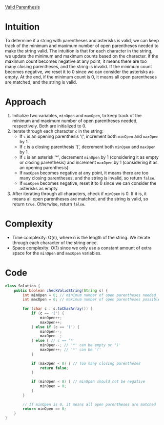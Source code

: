 [Valid Parenthesis](https://leetcode.com/problems/valid-parenthesis-string/)

# Intuition
To determine if a string with parentheses and asterisks is valid, we can keep track of the minimum and maximum number of open parentheses needed to make the string valid. The intuition is that for each character in the string, we update the minimum and maximum counts based on the character. If the maximum count becomes negative at any point, it means there are too many closing parentheses, and the string is invalid. If the minimum count becomes negative, we reset it to 0 since we can consider the asterisks as empty. At the end, if the minimum count is 0, it means all open parentheses are matched, and the string is valid.

# Approach
1. Initialize two variables, `minOpen` and `maxOpen`, to keep track of the minimum and maximum number of open parentheses needed, respectively. Both are initialized to 0.
2. Iterate through each character `c` in the string:
   - If `c` is an opening parenthesis '(', increment both `minOpen` and `maxOpen` by 1.
   - If `c` is a closing parenthesis ')', decrement both `minOpen` and `maxOpen` by 1.
   - If `c` is an asterisk '*', decrement `minOpen` by 1 (considering it as empty or closing parenthesis) and increment `maxOpen` by 1 (considering it as an opening parenthesis).
   - If `maxOpen` becomes negative at any point, it means there are too many closing parentheses, and the string is invalid, so return `false`.
   - If `minOpen` becomes negative, reset it to 0 since we can consider the asterisks as empty.
3. After iterating through all characters, check if `minOpen` is 0. If it is, it means all open parentheses are matched, and the string is valid, so return `true`. Otherwise, return `false`.

# Complexity
- Time complexity: O(n), where n is the length of the string. We iterate through each character of the string once.
- Space complexity: O(1) since we only use a constant amount of extra space for the `minOpen` and `maxOpen` variables.

# Code
```java
class Solution {
    public boolean checkValidString(String s) {
        int minOpen = 0; // minimum number of open parentheses needed
        int maxOpen = 0; // maximum number of open parentheses possible
        
        for (char c : s.toCharArray()) {
            if (c == '(') {
                minOpen++;
                maxOpen++;
            } else if (c == ')') {
                minOpen--;
                maxOpen--;
            } else { // c == '*'
                minOpen--; // '*' can be empty or ')'
                maxOpen++; // '*' can be '('
            }
            
            if (maxOpen < 0) { // Too many closing parentheses
                return false;
            }
            
            if (minOpen < 0) { // minOpen should not be negative
                minOpen = 0;
            }
        }
        
        // If minOpen is 0, it means all open parentheses are matched
        return minOpen == 0;
    }
}
```